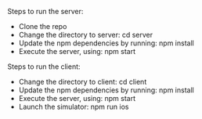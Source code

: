 Steps to run the server:

- Clone the repo
- Change the directory to server: cd server
- Update the npm dependencies by running: npm install
- Execute the server, using: npm start

Steps to run the client:

- Change the directory to client: cd client
- Update the npm dependencies by running: npm install
- Execute the server, using: npm start
- Launch the simulator: npm run ios

